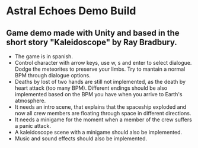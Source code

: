 # Astral Echoes Demo Build

## Game demo made with Unity and based in the short story "Kaleidoscope" by Ray Bradbury.

- The game is in spanish.
- Control character with arrow keys, use w, s and enter to select dialogue. Dodge the meteorites to preserve your limbs. Try to mantain a normal BPM through dialogue options.
- Deaths by lost of two hands are still not implemented, as the death by heart attack (too many BPM). Different endings should be also implemented based on the BPM you have when you arrive to Earth's atmosphere.
- It needs an intro scene, that explains that the spaceship exploded and now all crew members are floating through space in different directions.
- It needs a minigame for the moment when a member of the crew suffers a panic attack.
- A kaleidoscope scene with a minigame should also be implemented.
- Music and sound effects should also be implemented.
